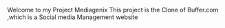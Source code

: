 Welcome to my Project Mediagenix
This project is the Clone of Buffer.com ,which is a Social media Management website
